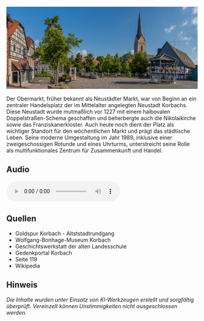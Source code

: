 ![Obermarkt](./images/korbach/p21.jpg#pano)

Der Obermarkt, früher bekannt als Neustädter Markt, war von Beginn an ein zentraler Handelsplatz der im Mittelalter angelegten Neustadt Korbachs. Diese Neustadt wurde mutmaßlich vor 1227 mit einem halbovalen Doppelstraßen-Schema geschaffen und beherbergte auch die Nikolaikirche sowie das Franziskanerkloster. Auch heute noch dient der Platz als wichtiger Standort für den wöchentlichen Markt und prägt das städtische Leben. Seine moderne Umgestaltung im Jahr 1989, inklusive einer zweigeschossigen Rotunde und eines Uhrturms, unterstreicht seine Rolle als multifunktionales Zentrum für Zusammenkunft und Handel.

## Audio

<audio controls class="full-width-audio">
  <source src="locales/korbach/de/p21.mp3" type="audio/mpeg">
  Dein Browser unterstützt kein Audioelement.
</audio>

## Quellen

- Goldspur Korbach - Altststadtrundgang
- Wolfgang-Bonhage-Museum Korbach
- Geschichtswerkstatt der alten Landesschule
- Gedenkportal Korbach
- Seite 119
- Wikipedia

## Hinweis

_Die Inhalte wurden unter Einsatz von KI-Werkzeugen erstellt und sorgfältig überprüft. Vereinzelt können Unstimmigkeiten nicht ausgeschlossen werden._
